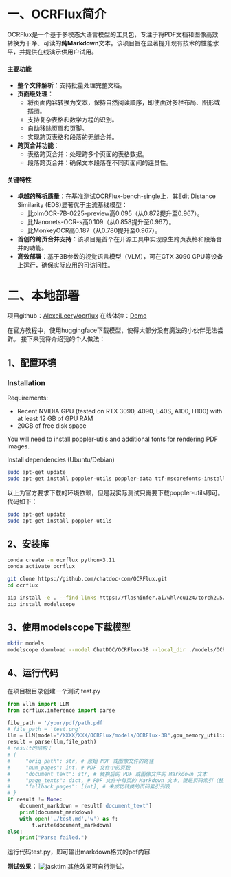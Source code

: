 # 一、OCRFlux简介

OCRFlux是一个基于多模态大语言模型的工具包，专注于将PDF文档和图像高效转换为干净、可读的**纯Markdown**文本。该项目旨在显著提升现有技术的性能水平，并提供在线演示供用户试用。
#### 主要功能
- **整个文件解析**：支持批量处理完整文档。
- **页面级处理**：
  - 将页面内容转换为文本，保持自然阅读顺序，即使面对多栏布局、图形或插图。
  - 支持复杂表格和数学方程的识别。
  - 自动移除页眉和页脚。
  - 实现跨页表格和段落的无缝合并。
- **跨页合并功能**：
  - 表格跨页合并：处理跨多个页面的表格数据。
  - 段落跨页合并：确保文本段落在不同页面间的连贯性。
#### 关键特性
- **卓越的解析质量**：在基准测试OCRFlux-bench-single上，其Edit Distance Similarity (EDS)显著优于主流基线模型：
  - 比olmOCR-7B-0225-preview高0.095（从0.872提升至0.967）。
  - 比Nanonets-OCR-s高0.109（从0.858提升至0.967）。
  - 比MonkeyOCR高0.187（从0.780提升至0.967）。
- **首创的跨页合并支持**：该项目是首个在开源工具中实现原生跨页表格和段落合并的功能。
- **高效部署**：基于3B参数的视觉语言模型（VLM），可在GTX 3090 GPU等设备上运行，确保实际应用的可访问性。

# 二、本地部署
项目github：[AlexeiLeery/ocrflux](https://github.com/AlexeiLeery/ocrflux)
在线体验：[Demo ](https://ocrflux.pdfparser.io/)

在官方教程中，使用huggingface下载模型，使得大部分没有魔法的小伙伴无法尝鲜。
接下来我将介绍我的个人做法：

## 1、配置环境
### Installation

Requirements:
 - Recent NVIDIA GPU (tested on RTX 3090, 4090, L40S, A100, H100) with at least 12 GB of GPU RAM
 - 20GB of free disk space

You will need to install poppler-utils and additional fonts for rendering PDF images.

Install dependencies (Ubuntu/Debian)
```bash
sudo apt-get update
sudo apt-get install poppler-utils poppler-data ttf-mscorefonts-installer msttcorefonts fonts-crosextra-caladea fonts-crosextra-carlito gsfonts lcdf-typetools
```

以上为官方要求下载的环境依赖，但是我实际测试只需要下载poppler-utils即可。代码如下：
```bash
sudo apt-get update
sudo apt-get install poppler-utils
```

## 2、安装库

```bash
conda create -n ocrflux python=3.11
conda activate ocrflux

git clone https://github.com/chatdoc-com/OCRFlux.git
cd ocrflux

pip install -e . --find-links https://flashinfer.ai/whl/cu124/torch2.5/flashinfer/
pip install modelscope
```

## 3、使用modelscope下载模型

```bash
mkdir models
modelscope download --model ChatDOC/OCRFlux-3B --local_dir ./models/OCRFlux-3B
```

## 4、运行代码
在项目根目录创建一个测试 test.py

```python
from vllm import LLM
from ocrflux.inference import parse

file_path = '/your/pdf/path.pdf'
# file_path = 'test.png'
llm = LLM(model="/XXXX/XXX/OCRFlux/models/OCRFlux-3B",gpu_memory_utilization=0.8,max_model_len=8192)
result = parse(llm,file_path)
# result的结构：
# {
#     "orig_path": str, # 原始 PDF 或图像文件的路径 
#     "num_pages": int, # PDF 文件中的页数 
#     "document_text": str, # 转换后的 PDF 或图像文件的 Markdown 文本 
#     "page_texts": dict, # PDF 文件中每页的 Markdown 文本，键是页码索引（整数），值是该页的 Markdown 文本 
#     "fallback_pages": [int], # 未成功转换的页码索引列表
# }
if result != None:
    document_markdown = result['document_text']
    print(document_markdown)
    with open('./test.md','w') as f:
        f.write(document_markdown)
else:
    print("Parse failed.")

```
运行代码test.py，即可输出markdown格式的pdf内容

**测试效果：**
![jasktim](https://i-blog.csdnimg.cn/direct/ecea7990200c48edad8139901c1e4dda.png)
其他效果可自行测试。